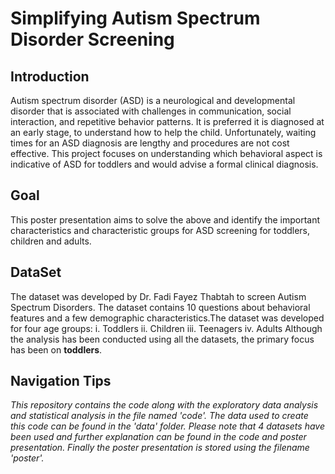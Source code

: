 # Simplifying Autism Spectrum Disorder Screening

## Introduction
Autism spectrum disorder (ASD) is a neurological and developmental
disorder that is associated with challenges in communication, social
interaction, and repetitive behavior patterns. It is preferred it is
diagnosed at an early stage, to understand how to help the child.
Unfortunately, waiting times for an ASD diagnosis are lengthy and
procedures are not cost effective. This project focuses on
understanding which behavioral aspect is indicative of ASD for
toddlers and would advise a formal clinical diagnosis.

## Goal
This poster presentation aims to solve the above and identify the important characteristics and characteristic groups for ASD screening for toddlers, children and adults.

## DataSet
The dataset was developed by Dr. Fadi Fayez Thabtah to screen
Autism Spectrum Disorders. The dataset contains 10 questions about
behavioral features and a few demographic characteristics.The dataset was developed for four age groups:
i. Toddlers
ii. Children
iii. Teenagers
iv. Adults
Although the analysis has been conducted using all the datasets, the primary focus has been on **toddlers**.

## Navigation Tips
*This repository contains the code along with the exploratory data analysis and statistical analysis in the file named 'code'. The data used to create this code can be found in the 'data' folder. Please note that 4 datasets have been used and further explanation can be found in the code and poster presentation.
Finally the poster presentation is stored using the filename 'poster'.*
